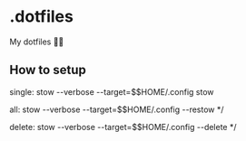 # .dotfiles
My dotfiles 🤷‍♂️


## How to setup
single:
    stow --verbose --target=$$HOME/.config stow <package>

all:
    stow --verbose --target=$$HOME/.config --restow */

delete:
    stow --verbose --target=$$HOME/.config --delete */
